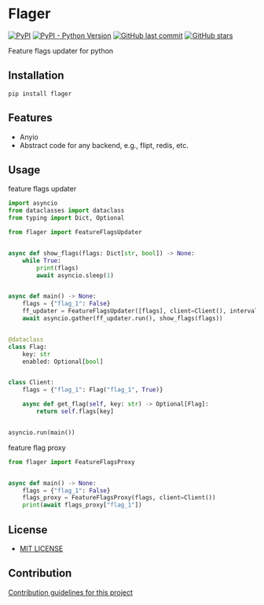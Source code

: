 # Flager

[![PyPI](https://img.shields.io/pypi/v/flager)](https://pypi.org/project/flager/)
[![PyPI - Python Version](https://img.shields.io/pypi/pyversions/flager)](https://www.python.org/downloads/)
[![GitHub last commit](https://img.shields.io/github/last-commit/daxartio/flager)](https://github.com/daxartio/flager)
[![GitHub stars](https://img.shields.io/github/stars/daxartio/flager?style=social)](https://github.com/daxartio/flager)

Feature flags updater for python

## Installation

```
pip install flager
```

## Features

- Anyio
- Abstract code for any backend, e.g., flipt, redis, etc.

## Usage

feature flags updater

```python
import asyncio
from dataclasses import dataclass
from typing import Dict, Optional

from flager import FeatureFlagsUpdater


async def show_flags(flags: Dict[str, bool]) -> None:
    while True:
        print(flags)
        await asyncio.sleep(1)


async def main() -> None:
    flags = {"flag_1": False}
    ff_updater = FeatureFlagsUpdater([flags], client=Client(), interval=5)
    await asyncio.gather(ff_updater.run(), show_flags(flags))


@dataclass
class Flag:
    key: str
    enabled: Optional[bool]


class Client:
    flags = {"flag_1": Flag("flag_1", True)}

    async def get_flag(self, key: str) -> Optional[Flag]:
        return self.flags[key]


asyncio.run(main())
```

feature flag proxy

```python
from flager import FeatureFlagsProxy


async def main() -> None:
    flags = {"flag_1": False}
    flags_proxy = FeatureFlagsProxy(flags, client=Client())
    print(await flags_proxy["flag_1"])
```

## License

* [MIT LICENSE](LICENSE)

## Contribution

[Contribution guidelines for this project](CONTRIBUTING.md)
